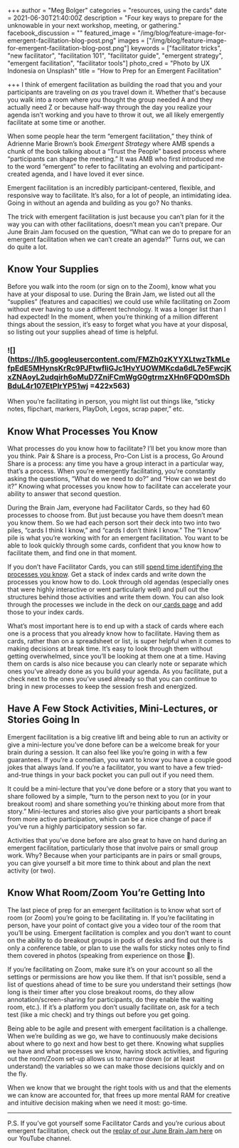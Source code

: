 +++
author = "Meg Bolger"
categories = "resources, using the cards"
date = 2021-06-30T21:40:00Z
description = "Four key ways to prepare for the unknowable in your next workshop, meeting, or gathering."
facebook_discussion = ""
featured_image = "/img/blog/feature-image-for-emergent-facilitation-blog-post.png"
images = ["/img/blog/feature-image-for-emergent-facilitation-blog-post.png"]
keywords = ["facilitator tricks", "new facilitator", "facilitation 101", "facilitator guide", "emergent strategy", "emergent facilitation", "facilitator tools"]
photo_cred = "Photo by UX Indonesia on Unsplash"
title = "How to Prep for an Emergent Facilitation"

+++
I think of emergent facilitation as building the road that you and your participants are traveling on _as_ you travel down it. Whether that's because you walk into a room where you thought the group needed A and they actually need Z or because half-way through the day you realize your agenda isn’t working and you have to throw it out, we all likely emergently facilitate at some time or another.

When some people hear the term “emergent facilitation,” they think of Adrienne Marie Brown’s book _Emergent Strategy_ where AMB spends a chunk of the book talking about a “Trust the People” based process where “participants can shape the meeting.” It was AMB who first introduced me to the word “emergent” to refer to facilitating an evolving and participant-created agenda, and I have loved it ever since.

Emergent facilitation is an incredibly participant-centered, flexible, and responsive way to facilitate. It’s also, for a lot of people, an intimidating idea. Going in without an agenda and building as you go? No thanks.

The trick with emergent facilitation is just because you can’t plan for it the way you can with other facilitations, doesn’t mean you can’t prepare. Our June Brain Jam focused on the question, “What can we do to prepare for an emergent facilitation when we can’t create an agenda?” Turns out, we can do quite a lot.

## Know Your Supplies

Before you walk into the room (or sign on to the Zoom), know what you have at your disposal to use. During the Brain Jam, we listed out all the “supplies” (features and capacities) we could use while facilitating on Zoom without ever having to use a different technology. It was a longer list than I had expected! In the moment, when you’re thinking of a million different things about the session, it’s easy to forget what you have at your disposal, so listing out your supplies ahead of time is helpful.

### ![](https://lh5.googleusercontent.com/FMZh0zKYYXLtwzTkMLefpEdE5MHynsKrRc9PJFtwfliGJc1HvYUOWMKcda6dL7e5FwcjKxZNAoyL2udqirh6oMuD7ZniFCmWgG0gtrmzXHn6FQD0mSDhBduL4r107EtPlrYP51wj =422x563)

When you’re facilitating in person, you might list out things like, “sticky notes, flipchart, markers, PlayDoh, Legos, scrap paper,” etc.

## Know What Processes You Know

What processes do you know how to facilitate? I’ll bet you know more than you think. Pair & Share is a process, Pro-Con List is a process, Go Around Share is a process: any time you have a group interact in a particular way, that’s a process. When you’re emergently facilitating, you’re constantly asking the questions, “What do we need to do?” and “How can we best do it?” Knowing what processes you know how to facilitate can accelerate your ability to answer that second question.

During the Brain Jam, everyone had Facilitator Cards, so they had 60 processes to choose from. But just because you have them doesn’t mean you know them. So we had each person sort their deck into two into two piles, “cards I think I know,” and “cards I don’t think I know.” The “I know” pile is what you’re working with for an emergent facilitation. You want to be able to look quickly through some cards, confident that you know how to facilitate them, and find one in that moment.

If you don’t have Facilitator Cards, you can still [spend time identifying the processes you know](https://www.instagram.com/p/CQtuR7TJ9tG/). Get a stack of index cards and write down the processes you know how to do. Look through old agendas (especially ones that were highly interactive or went particularly well) and pull out the structures behind those activities and write them down. You can also look through the processes we include in the deck on our[ cards page](http://facilitator.cards/cards) and add those to your index cards.

What’s most important here is to end up with a stack of cards where each one is a process that you already know how to facilitate. Having them as cards, rather than on a spreadsheet or list, is super helpful when it comes to making decisions at break time. It’s easy to look through them without getting overwhelmed, since you’ll be looking at them one at a time. Having them on cards is also nice because you can clearly note or separate which ones you’ve already done as you build your agenda. As you facilitate, put a check next to the ones you’ve used already so that you can continue to bring in new processes to keep the session fresh and energized.

## Have A Few Stock Activities, Mini-Lectures, or Stories Going In

Emergent facilitation is a big creative lift and being able to run an activity or give a mini-lecture you’ve done before can be a welcome break for your brain during a session. It can also feel like you’re going in with a few guarantees. If you’re a comedian, you want to know you have a couple good jokes that always land. If you’re a facilitator, you want to have a few tried-and-true things in your back pocket you can pull out if you need them.

It could be a mini-lecture that you’ve done before or a story that you want to share followed by a simple, “turn to the person next to you (or in your breakout room) and share something you’re thinking about more from that story.” Mini-lectures and stories also give your participants a short break from more active participation, which can be a nice change of pace if you’ve run a highly participatory session so far.

Activities that you’ve done before are also great to have on hand during an emergent facilitation, particularly those that involve pairs or small group work. Why? Because when your participants are in pairs or small groups, you can give yourself a bit more time to think about and plan the next activity (or two).

## Know What Room/Zoom You’re Getting Into

The last piece of prep for an emergent facilitation is to know what sort of room (or Zoom) you’re going to be facilitating in. If you’re facilitating in person, have your point of contact give you a video tour of the room that you’ll be using. Emergent facilitation is complex and you don’t want to count on the ability to do breakout groups in pods of desks and find out there is only a conference table, or plan to use the walls for sticky notes only to find them covered in photos (speaking from experience on those 🥵).

If you’re facilitating on Zoom, make sure it’s on your account so all the settings or permissions are how you like them. If that isn’t possible, send a list of questions ahead of time to be sure you understand their settings (how long is their timer after you close breakout rooms, do they allow annotation/screen-sharing for participants, do they enable the waiting room, etc.). If it’s a platform you don’t usually facilitate on, ask for a tech test (like a mic check) and try things out before you get going.

Being able to be agile and present with emergent facilitation is a challenge. When we’re building as we go, we have to continuously make decisions about where to go next and how best to get there. Knowing what supplies we have and what processes we know, having stock activities, and figuring out the room/Zoom set-up allows us to narrow down (or at least understand) the variables so we can make those decisions quickly and on the fly.

When we know that we brought the right tools with us and that the elements we can know are accounted for, that frees up more mental RAM for creative and intuitive decision making when we need it most: go-time.

***

P.S. If you’ve got yourself some Facilitator Cards and you’re curious about emergent facilitation, check out the [replay of our June Brain Jam here](https://youtu.be/nXH0SvnNP6c) on our YouTube channel.